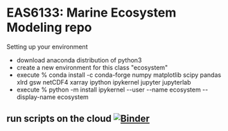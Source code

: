 # EAS6133: Marine Ecosystem Modeling repo

Setting up your environment
- download anaconda distribution of python3
- create a new environment for this class "ecosystem"
- execute % conda install -c conda-forge numpy matplotlib scipy pandas xlrd gsw netCDF4 xarray ipython ipykernel jupyter jupyterlab
- execute % python -m install ipykernel --user --name ecosystem --display-name ecosystem

## run scripts on the cloud [![Binder](https://mybinder.org/badge_logo.svg)](https://mybinder.org/v2/gh/takaito1/eas6133/main)
